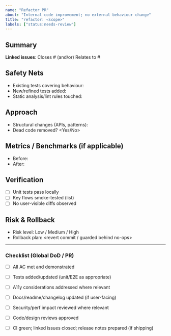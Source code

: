 ```yaml
---
name: "Refactor PR"
about: "Internal code improvement; no external behaviour change"
title: "refactor: <scope>"
labels: ["status:needs-review"]
---
```

<!-- Note: YAML front matter is parsed by our labeler workflow; GitHub itself does not apply labels from front matter. -->

<!-- Suggested additional labels (pick as relevant):
- area:* or comp:*
-->

## Summary
**Linked issues**: Closes #<id> (and/or) Relates to #<id>

## Safety Nets
- Existing tests covering behaviour:
- New/refined tests added:
- Static analysis/lint rules touched:

## Approach
- Structural changes (APIs, patterns):
- Dead code removed? <Yes/No>

## Metrics / Benchmarks (if applicable)
- Before: <numbers>
- After: <numbers>

## Verification
- [ ] Unit tests pass locally
- [ ] Key flows smoke-tested (list)
- [ ] No user-visible diffs observed

## Risk & Rollback
- Risk level: Low / Medium / High
- Rollback plan: <revert commit / guarded behind no-ops>

---
### Checklist (Global DoD / PR)
- [ ] All AC met and demonstrated
- [ ] Tests added/updated (unit/E2E as appropriate)
- [ ] A11y considerations addressed where relevant
- [ ] Docs/readme/changelog updated (if user-facing)
- [ ] Security/perf impact reviewed where relevant
- [ ] Code/design reviews approved
- [ ] CI green; linked issues closed; release notes prepared (if shipping)

